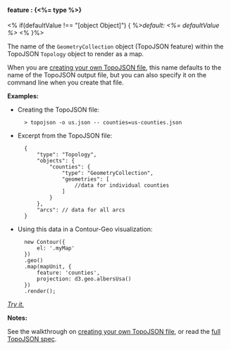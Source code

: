 #### **feature** : {<%= type %>}

<% if(defaultValue !== "[object Object]") { %>*default: <%= defaultValue %>* <% }%>

The name of the `GeometryCollection` object (TopoJSON feature) within the TopoJSON `Topology` object to render as a map.

When you are [creating your own TopoJSON file](#topojson), this name defaults to the name of the TopoJSON output file, but you can also specify it on the command line when you create that file.

**Examples:**

* Creating the TopoJSON file:

		> topojson -o us.json -- counties=us-counties.json

* Excerpt from the TopoJSON file:

		{
			"type": "Topology",
			"objects": {
				"counties": {
					"type": "GeometryCollection",
					"geometries": [
						//data for individual counties
					]
				}
			},
			"arcs": // data for all arcs
		}

* Using this data in a Contour-Geo visualization:

		new Contour({
			el: '.myMap'
		})
		.geo()
		.map(mapUnit, {
			feature: 'counties',
			projection: d3.geo.albersUsa()
		})
		.render();

*[Try it.](<%= jsFiddleLink %>)*

**Notes:**

See the walkthrough on [creating your own TopoJSON file](#topojson), or read the [full TopoJSON spec](http://github.com/mbostock/topojson/wiki/Command-Line-Reference).
